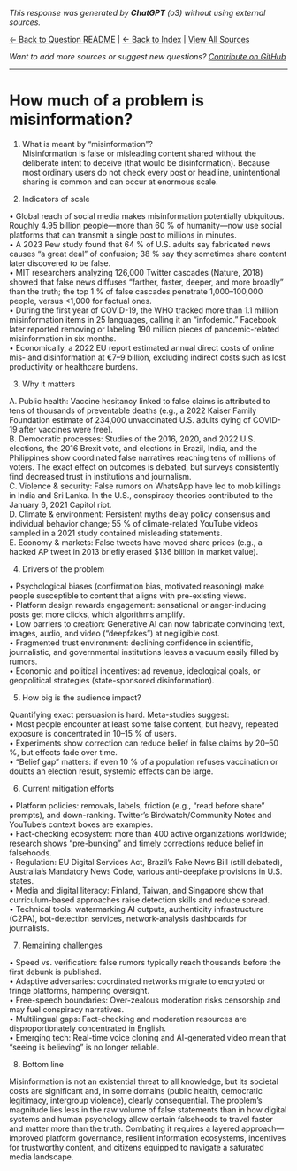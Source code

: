 <!-- 
Generated by: chatgpt
Model: o3
Prompt type: default
Generated at: 2025-06-12T20:10:35.270471
-->

*This response was generated by **ChatGPT** (o3) without using external sources.*

[← Back to Question README](README.md) | [← Back to Index](../README.md) | [View All Sources](../allsources.md)

*Want to add more sources or suggest new questions? [Contribute on GitHub](https://github.com/justinwest/SuggestedSources)*

---

# How much of a problem is misinformation?

1. What is meant by “misinformation”?  
Misinformation is false or misleading content shared without the deliberate intent to deceive (that would be disinformation). Because most ordinary users do not check every post or headline, unintentional sharing is common and can occur at enormous scale.

2. Indicators of scale

• Global reach of social media makes misinformation potentially ubiquitous. Roughly 4.95 billion people—more than 60 % of humanity—now use social platforms that can transmit a single post to millions in minutes.  
• A 2023 Pew study found that 64 % of U.S. adults say fabricated news causes “a great deal” of confusion; 38 % say they sometimes share content later discovered to be false.  
• MIT researchers analyzing 126,000 Twitter cascades (Nature, 2018) showed that false news diffuses “farther, faster, deeper, and more broadly” than the truth; the top 1 % of false cascades penetrate 1,000–100,000 people, versus <1,000 for factual ones.  
• During the first year of COVID-19, the WHO tracked more than 1.1 million misinformation items in 25 languages, calling it an “infodemic.” Facebook later reported removing or labeling 190 million pieces of pandemic-related misinformation in six months.  
• Economically, a 2022 EU report estimated annual direct costs of online mis- and disinformation at €7–9 billion, excluding indirect costs such as lost productivity or healthcare burdens.

3. Why it matters

A. Public health: Vaccine hesitancy linked to false claims is attributed to tens of thousands of preventable deaths (e.g., a 2022 Kaiser Family Foundation estimate of 234,000 unvaccinated U.S. adults dying of COVID-19 after vaccines were free).  
B. Democratic processes: Studies of the 2016, 2020, and 2022 U.S. elections, the 2016 Brexit vote, and elections in Brazil, India, and the Philippines show coordinated false narratives reaching tens of millions of voters. The exact effect on outcomes is debated, but surveys consistently find decreased trust in institutions and journalism.  
C. Violence & security: False rumors on WhatsApp have led to mob killings in India and Sri Lanka. In the U.S., conspiracy theories contributed to the January 6, 2021 Capitol riot.  
D. Climate & environment: Persistent myths delay policy consensus and individual behavior change; 55 % of climate-related YouTube videos sampled in a 2021 study contained misleading statements.  
E. Economy & markets: False tweets have moved share prices (e.g., a hacked AP tweet in 2013 briefly erased $136 billion in market value).

4. Drivers of the problem

• Psychological biases (confirmation bias, motivated reasoning) make people susceptible to content that aligns with pre-existing views.  
• Platform design rewards engagement: sensational or anger-inducing posts get more clicks, which algorithms amplify.  
• Low barriers to creation: Generative AI can now fabricate convincing text, images, audio, and video (“deepfakes”) at negligible cost.  
• Fragmented trust environment: declining confidence in scientific, journalistic, and governmental institutions leaves a vacuum easily filled by rumors.  
• Economic and political incentives: ad revenue, ideological goals, or geopolitical strategies (state-sponsored disinformation).

5. How big is the audience impact?

Quantifying exact persuasion is hard. Meta-studies suggest:  
• Most people encounter at least some false content, but heavy, repeated exposure is concentrated in 10–15 % of users.  
• Experiments show correction can reduce belief in false claims by 20–50 %, but effects fade over time.  
• “Belief gap” matters: if even 10 % of a population refuses vaccination or doubts an election result, systemic effects can be large.

6. Current mitigation efforts

• Platform policies: removals, labels, friction (e.g., “read before share” prompts), and down-ranking. Twitter’s Birdwatch/Community Notes and YouTube’s context boxes are examples.  
• Fact-checking ecosystem: more than 400 active organizations worldwide; research shows “pre-bunking” and timely corrections reduce belief in falsehoods.  
• Regulation: EU Digital Services Act, Brazil’s Fake News Bill (still debated), Australia’s Mandatory News Code, various anti-deepfake provisions in U.S. states.  
• Media and digital literacy: Finland, Taiwan, and Singapore show that curriculum-based approaches raise detection skills and reduce spread.  
• Technical tools: watermarking AI outputs, authenticity infrastructure (C2PA), bot-detection services, network-analysis dashboards for journalists.

7. Remaining challenges

• Speed vs. verification: false rumors typically reach thousands before the first debunk is published.  
• Adaptive adversaries: coordinated networks migrate to encrypted or fringe platforms, hampering oversight.  
• Free-speech boundaries: Over-zealous moderation risks censorship and may fuel conspiracy narratives.  
• Multilingual gaps: Fact-checking and moderation resources are disproportionately concentrated in English.  
• Emerging tech: Real-time voice cloning and AI-generated video mean that “seeing is believing” is no longer reliable.

8. Bottom line

Misinformation is not an existential threat to all knowledge, but its societal costs are significant and, in some domains (public health, democratic legitimacy, intergroup violence), clearly consequential. The problem’s magnitude lies less in the raw volume of false statements than in how digital systems and human psychology allow certain falsehoods to travel faster and matter more than the truth. Combating it requires a layered approach—improved platform governance, resilient information ecosystems, incentives for trustworthy content, and citizens equipped to navigate a saturated media landscape.